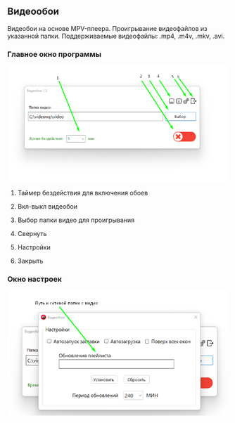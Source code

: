 ## Видеообои
Видеобои на основе MPV-плеера.
Проигрывание видеофайлов из указанной папки. Поддерживаемые видеофайлы: .mp4, .m4v, .mkv, .avi.

### Главное окно программы
![Главное окно программы](/images/Screenshot_1.png)

1. Таймер бездействия для включения обоев

2. Вкл-выкл видеобои

3. Выбор папки видео для проигрывания

4. Свернуть

5. Настройки

6. Закрыть

### Окно настроек
![Окно настроек](/images/Screenshot_2.png)
